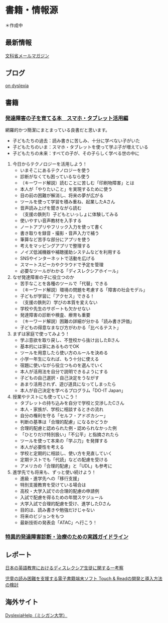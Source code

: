 # 書籍・情報源
＊作成中

## 最新情報
[文科省メールマガジン](https://www.mext.go.jp/magazine/)

## ブログ
[on dyslexia](https://ondyslexia.blogspot.com/)

## 書籍
### [発達障害の子を育てる本　スマホ・タブレット活用編](https://bookclub.kodansha.co.jp/product?item=0000321996)
網羅的かつ簡潔にまとまっている良書だと思います。
- 子どもたちの過去：読み書きに苦しみ、十分に学べない子がいた
- 子どもたちのいま：スマホ・タブレットを使って学ぶ子が増えている
- 子どもたちの未来：すべての子が、その子らしく学べる世の中に
1. 今日からテクノロジーを活用しよう！
    - いまそこにあるテクノロジーを使う
    - 診断がなくても困っているなら使う
    - （キーワード解説）読むことに苦しむ「印刷物障害」とは
    - 本人が「やりたいこと」を実現するために使う
    - 目の前の困難が解消し、将来の夢が広がる
    - ツールを使って学習を積み重ね、起業したAさん
    - 音声読み上げを聞きながら読む
    - （支援の鉄則1）子どもといっしょに体験してみる
    - 使いやすい音声教材を入手する
    - ノートアプリやフリック入力を使って書く
    - 書き取りを録音・撮影・音声入力で補う
    - 筆算など苦手な部分にアプリを使う
    - 考えをマッピングアプリで整理する
    - ノイズ低減機器や補聴援助システムなどを利用する
    - SNSやインターネットで活動を広げる
    - スマートスピーカやクラウドで予定を管理
    - 必要なツールがわかる「ディスレクシアホイール」
1. なぜ発達障害の子に役立つのか
    - 苦手なことを各種のツールで「代替」できる
    - （キーワード解説）環境の問題を考慮する「障害の社会モデル」
    - 子どもが学習に「アクセス」できる！
    - （支援の鉄則2）学びの本質を変えない
    - 学校や先生のサポートも欠かせない
    - 発達障害の診断や検査、療育も重要
    - （キーワード解説）困難の詳細が分かる「読み書き評価」
    - 子どもの得意なまなび方がわかる「比べるテスト」
1. まずは家庭で使ってみよう！
    - 学ぶ意欲を取り戻し、不登校から抜け出したBさん
    - 基本的には家にあるものでOK
    - ツールを用意したら使い方のルールを決める
    - 小学一年生になれば、もう十分に使える
    - 宿題に使いながら役立つものを選んでいく
    - 本人が活用法を自分で説明できるようにする
    - 子どもの自己選択・自己決定をうながす
    - あまり活用されず、遊び道具になってしまったら
    - 本人が自己決定を学べるプログラム「DO-IT Japan」
1. 授業やテストにも使っていこう！
    - タブレットの持ち込みを自分で学校と交渉したCさん
    - 本人・家族が、学校に相談するときの流れ
    - 自分の権利を守る「セルフ・アドボカシー」
    - 判断の基準は「合理的配慮」になるかどうか
    - 合理的配慮と認められた例・認められなかった例
    - 「ひとりだけ特別扱い」「不公平」と指摘されたら
    - ツールを使って本来の「学ぶ力」を発揮する
    - 本人が必要性を考える
    - 学校と定期的に相談し、使い方を見直していく
    - 定期テストでも「代読」などの配慮を受ける
    - アメリカの「合理的配慮」と「UDL」も参考に
1. 進学先でも将来も、ずっと使い続けよう！
    - 進級・進学先への「移行支援」
    - 特別支援教育を受けている場合は
    - 高校・大学入試での合理的配慮の申請例
    - 入試で配慮を得るための年間スケジュール
    - 大学入試で合理的配慮を受け、進学したDさん
    - 目的は、読み書きや勉強だけじゃない
    - 将来のビジョンをもつ
    - 最新技術の発表会「ATAC」へ行こう！

### [特異的発達障害診断・治療のための実践ガイドライン](http://www.shindan.co.jp/books/index.php?menu=10&cd=178100&kbn=1)



## レポート
[日本の英語教育におけるディスレクシア生徒に関する一考察](https://www.kobe-yamate.ac.jp/library/journal/pdf/college/kiyo55/55murakami.pdf)

[児童の読み困難を支援する電子書籍端末ソフト Touch & Readの開発と導入方法の検討](https://www.jstage.jst.go.jp/article/jcss/18/3/18_3_521/_pdf)


## 海外サイト
[DyslexiaHelp（ミシガン大学）](http://dyslexiahelp.umich.edu/)

